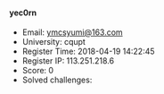 #### yec0rn  

* Email: ymcsyumi@163.com  
* University: cqupt  
* Register Time: 2018-04-19 14:22:45  
* Register IP: 113.251.218.6  
* Score: 0  
* Solved challenges: 
